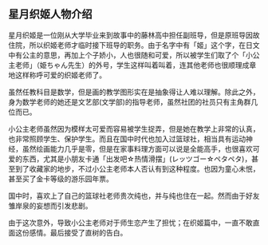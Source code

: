 ## 星月织姬人物介绍

星月织姬是一位刚从大学毕业来到故事中的藤林高中担任副班导，但是原班导因故住院，所以织姬老师才临时接下班导的职务。由于名字中有「姬」这个字，在日文中有公主的意思，再加上个子娇小，人也很随和可爱，所以被学生们取了个「小公主老师」（姫ちゃん先生）的外号，学生这样叫着叫着，连其他老师也很顺理成章地这样称呼可爱的织姬老师了。

虽然任教科目是数学，但是画的教学图形实在是抽象得让人难以理解。除此之外，身为数学老师的她还是文艺部(文学部)的指导老师，虽然社团的社员只有主角群几位而已。

小公主老师虽然因为模样太可爱而容易被学生捉弄，但是她在教学上非常的认真，也非常照顾学生、保护学生。而且在国中时代也加入过篮球社，相当具有运动神经，虽然绘画能力几乎是零，但是在家事料理方面可以说是全能高手，也很喜欢可爱的东西，尤其是小朋友卡通「出发吧☆热情滑摆」(レッツゴー☆ペタペタ)，甚至到了收藏家的地步，不过小公主老师本人否认有到这种程度。也因为童心未怋，甚至买了金卡等级的游乐园年票。

国中时，喜欢上了自己的篮球社老师贵次纯也，并与纯也住在一起。然而由于好友雏岸泉的妄想而引发悲剧。

由于这次意外，导致小公主老师对于师生恋产生了担忧；在织姬篇中，一直不敢直面这份感情。最后接受了直树的告白。
